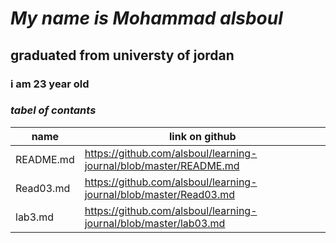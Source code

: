 # *My name is Mohammad alsboul* 
## graduated from universty of jordan
### i am 23 year old
 ### _tabel of contants_
name  | link on github
----  | --------------
README.md | https://github.com/alsboul/learning-journal/blob/master/README.md
Read03.md | https://github.com/alsboul/learning-journal/blob/master/Read03.md
lab3.md | https://github.com/alsboul/learning-journal/blob/master/lab03.md